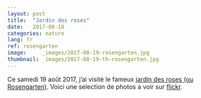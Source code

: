 ```yaml
---
layout: post
title:  "Jardin des roses"
date:   2017-08-18
categories: nature
lang: fr
ref: rosengarten
image:     _images/2017-08-19-rosengarten.jpg
thumbnail: _images/2017-08-19-th-rosengarten.jpg
---
```


Ce samedi 19 août 2017, j’ai visité le fameux [jardin des roses (ou Rosengarten)][rosengarten].
Voici une selection de photos a voir sur [flickr][flickr-flower].

[rosengarten]:   https://www.bern.com/fr/detail/le-jardin-des-roses
[flickr-flower]: https://www.flickr.com/photos/151886694@N06/albums/72157685820800013
